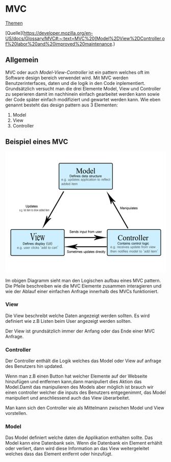 # MVC

[Themen](MD/THEMEN.md)

[Quelle](https://developer.mozilla.org/en-US/docs/Glossary/MVC#:~:text=MVC%20(Model%2DView%2DController,of%20labor%20and%20improved%20maintenance.)

## Allgemein

MVC oder auch *Model-View-Controller* ist ein pattern welches oft im Software design bereich verwendet wird. Mit MVC werden Benutzerinterfaces, daten und die logik in den Code inplementiert. Grundsätzlich versucht man die drei Elemente Model, View und Controller zu seperieren damit im nachhinein einfach gearbeitet werden kann sowie der Code später einfach modifiziert und gewartet werden kann. Wie eben genannt besteht das design pattern aus 3 Elementen:

1. Model
2. View
3. Controller

## Beispiel eines MVC

![](../img/mvc.png)

Im obigen Diagramm sieht man den Logischen aufbau eines MVC pattern. Die Pfeile beschreiben wie die MVC Elemente zusammen interagieren und wie der Ablauf einer einfachen Anfrage innerhalb des MVCs funktioniert.

### View

Die View beschreibt welche Daten angezeigt werden sollten.
Es wird definiert wie z.B Listen beim User angezeigt werden sollten.

Der View ist grundsätzlich immer der Anfang oder das Ende einer MVC Anfrage.

### Controller

Der Controller enthält die Logik welches das Model oder View auf anfrage des Benutzers hin updated.

Wenn man z.B einen Button hat welcher Elemente auf der Webseite hinzufügen und entfernen kann,dann manipuliert dies Aktion das Model.Damit das manipulieren des Models aber möglich ist brauch wir einen controller welcher die inputs des Benutzers entgegenimmt, das Model manipuliert und anschliessend auch das View überarbeitet.

Man kann sich den Controller wie als Mittelmann zwischen Model und View vorstellen.

### Model

Das Model definiert welche daten die Applikation enthalten sollte. Das Model kann eine Datenbank sein. Wenn die Datenbank ein Element erhählt oder verliert, dann wird diese Information an das View weitergeleitet welches dass das Element entfernt oder hinzufügt.
